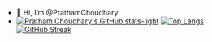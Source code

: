 - 👋 Hi, I’m @PrathamChoudhary
- [![Pratham Choudhary's GitHub stats-light](https://github-readme-stats.vercel.app/api?username=PrathamChoudharyy&show_icons=true&theme=javascript#gh-light-mode-only)](https://github.com/PrathamChoudharyy/github-readme-stats#gh-light-mode-only)
[![Top Langs](https://github-readme-stats.vercel.app/api/top-langs/?username=PrathamChoudharyy&layout=compact&show_icons=true&theme=prussian#gh-dark-mode-only)](https://github.com/PrathamChoudharyy/github-readme-stats)
[![GitHub Streak](https://streak-stats.demolab.com/?user=PrathamChoudharyy&show_icons=true&theme=prussian#gh-dark-mode-only)](https://git.io/streak-stats)
